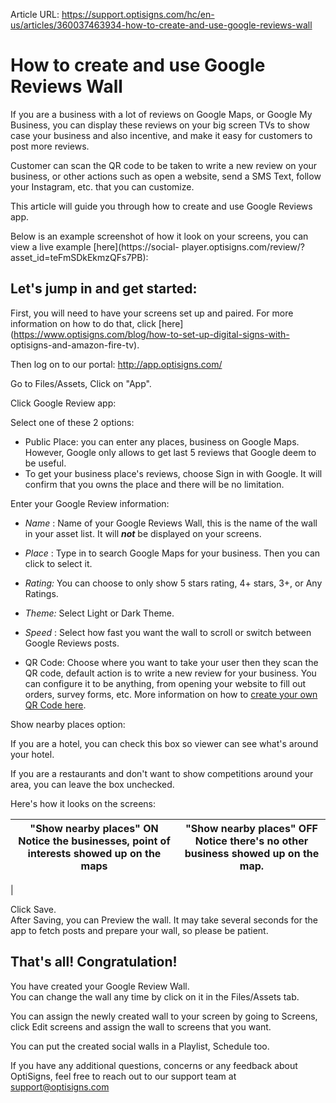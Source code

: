 Article URL: https://support.optisigns.com/hc/en-us/articles/360037463934-how-to-create-and-use-google-reviews-wall

# How to create and use Google Reviews Wall

If you are a business with a lot of reviews on Google Maps, or Google My
Business, you can display these reviews on your big screen TVs to show case
your business and also incentive, and make it easy for customers to post more
reviews.

Customer can scan the QR code to be taken to write a new review on your
business, or other actions such as open a website, send a SMS Text, follow
your Instagram, etc. that you can customize.

This article will guide you through how to create and use Google Reviews app.

Below is an example screenshot of how it look on your screens, you can view a
live example [here](https://social-
player.optisigns.com/review/?asset_id=teFmSDkEkmzQFs7PB):

## **Let's jump in and get started:**

First, you will need to have your screens set up and paired. For more
information on how to do that, click
[here](https://www.optisigns.com/blog/how-to-set-up-digital-signs-with-
optisigns-and-amazon-fire-tv).

Then log on to our portal: <http://app.optisigns.com/>

Go to Files/Assets, Click on "App".

Click Google Review app:

Select one of these 2 options:

  * Public Place: you can enter any places, business on Google Maps. However, Google only allows to get last 5 reviews that Google deem to be useful.
  * To get your business place's reviews, choose Sign in with Google. It will confirm that you owns the place and there will be no limitation.

Enter your Google Review information:

  * _Name_ : Name of your Google Reviews Wall, this is the name of the wall in your asset list. It will  _**not**_ be displayed on your screens.

  * _Place_ : Type in to search Google Maps for your business. Then you can click to select it.

  * _Rating:_ You can choose to only show 5 stars rating, 4+ stars, 3+, or Any Ratings.

  * _Theme:_ Select Light or Dark Theme.
  * _Speed_ : Select how fast you want the wall to scroll or switch between Google Reviews posts.

  * QR Code: Choose where you want to take your user then they scan the QR code, default action is to write a new review for your business. You can configure it to be anything, from opening your website to fill out orders, survey forms, etc. More information on how to [create your own QR Code here](https://support.optisigns.com/hc/en-us/articles/360039264133).

Show nearby places option:

If you are a hotel, you can check this box so viewer can see what's around
your hotel.

If you are a restaurants and don't want to show competitions around your area,
you can leave the box unchecked.

Here's how it looks on the screens:

"Show nearby places" **ON** Notice the businesses, point of interests showed up on the maps |  "Show nearby places" **OFF** Notice there's no other business showed up on the map.  
---|---  
|  
  
Click Save.  
After Saving, you can Preview the wall. It may take several seconds for the
app to fetch posts and prepare your wall, so please be patient.  
  

## **That's all! Congratulation!**

You have created your Google Review Wall.  
You can change the wall any time by click on it in the Files/Assets tab.

You can assign the newly created wall to your screen by going to Screens,
click Edit screens and assign the wall to screens that you want.

You can put the created social walls in a Playlist, Schedule too.

If you have any additional questions, concerns or any feedback about
OptiSigns, feel free to reach out to our support team at
[support@optisigns.com](mailto:support@optisigns.com)

